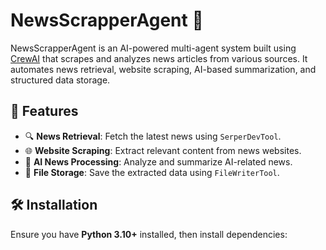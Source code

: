 # NewsScrapperAgent 🚀

NewsScrapperAgent is an AI-powered multi-agent system built using [CrewAI](https://crewai.com) that scrapes and analyzes news articles from various sources. It automates news retrieval, website scraping, AI-based summarization, and structured data storage.

## 📌 Features
- 🔍 **News Retrieval**: Fetch the latest news using `SerperDevTool`.
- 🌐 **Website Scraping**: Extract relevant content from news websites.
- 🧠 **AI News Processing**: Analyze and summarize AI-related news.
- 📝 **File Storage**: Save the extracted data using `FileWriterTool`.

## 🛠 Installation
Ensure you have **Python 3.10+** installed, then install dependencies:
